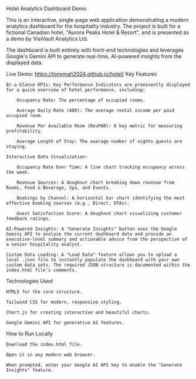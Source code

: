 Hotel Analytics Dashboard Demo

This is an interactive, single-page web application demonstrating a modern analytics dashboard for the hospitality industry. The project is built for a fictional Canadian hotel, "Aurora Peaks Hotel & Resort", and is presented as a demo by VisiVault Analytics Ltd.

The dashboard is built entirely with front-end technologies and leverages Google's Gemini API to generate real-time, AI-powered insights from the displayed data.

Live Demo: https://tonymah2024.github.io/hotel/
Key Features

    At-a-Glance KPIs: Key Performance Indicators are prominently displayed for a quick overview of hotel performance, including:

        Occupancy Rate: The percentage of occupied rooms.

        Average Daily Rate (ADR): The average rental income per paid occupied room.

        Revenue Per Available Room (RevPAR): A key metric for measuring profitability.

        Average Length of Stay: The average number of nights guests are staying.

    Interactive Data Visualization:

        Occupancy Rate Over Time: A line chart tracking occupancy across the week.

        Revenue Sources: A doughnut chart breaking down revenue from Rooms, Food & Beverage, Spa, and Events.

        Bookings by Channel: A horizontal bar chart identifying the most effective booking sources (e.g., Direct, OTAs).

        Guest Satisfaction Score: A doughnut chart visualizing customer feedback ratings.

    AI-Powered Insights: A "Generate Insights" button uses the Google Gemini API to analyze the current dashboard data and provide an executive-level summary and actionable advice from the perspective of a senior hospitality analyst.

    Custom Data Loading: A "Load Data" feature allows you to upload a local .json file to instantly populate the dashboard with your own custom data sets. The required JSON structure is documented within the index.html file's comments.

Technologies Used

    HTML5 for the core structure.

    Tailwind CSS for modern, responsive styling.

    Chart.js for creating interactive and beautiful charts.

    Google Gemini API for generative AI features.

How to Run Locally

    Download the index.html file.

    Open it in any modern web browser.

    When prompted, enter your Google AI API key to enable the "Generate Insights" feature.
